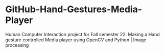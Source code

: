 # GitHub-Hand-Gestures-Media-Player
Human Computer Interaction project for Fall semester 22. Making a Hand gesture controlled Media player using OpenCV and Python | Image processing 
